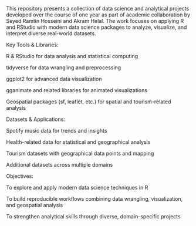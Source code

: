 This repository presents a collection of data science and analytical projects developed over the course of one year as part of academic collaboration by Seyed Ramtin Hosseini and Akram Helal. The work focuses on applying R and RStudio with modern data science packages to analyze, visualize, and interpret diverse real-world datasets.

Key Tools & Libraries:

R & RStudio for data analysis and statistical computing

tidyverse for data wrangling and preprocessing

ggplot2 for advanced data visualization

gganimate and related libraries for animated visualizations

Geospatial packages (sf, leaflet, etc.) for spatial and tourism-related analysis

Datasets & Applications:

Spotify music data for trends and insights

Health-related data for statistical and geographical analysis

Tourism datasets with geographical data points and mapping

Additional datasets across multiple domains

Objectives:

To explore and apply modern data science techniques in R

To build reproducible workflows combining data wrangling, visualization, and geospatial analysis

To strengthen analytical skills through diverse, domain-specific projects
